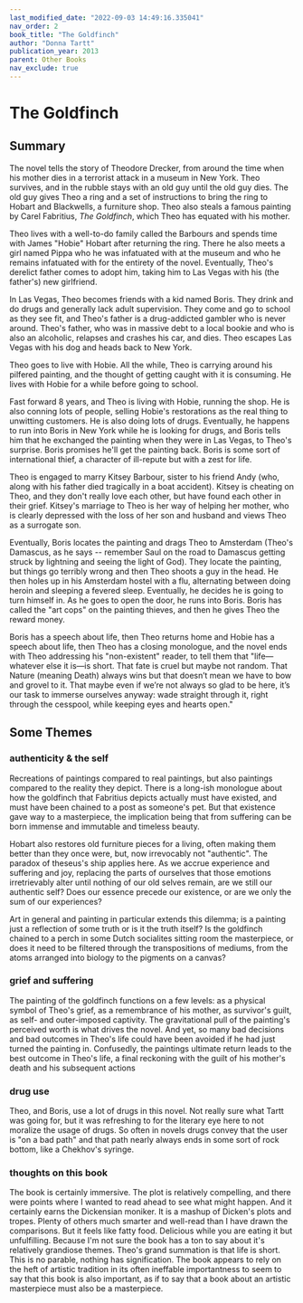 ```yaml
---
last_modified_date: "2022-09-03 14:49:16.335041"
nav_order: 2
book_title: "The Goldfinch"
author: "Donna Tartt"
publication_year: 2013
parent: Other Books
nav_exclude: true
---
```

# The Goldfinch

## Summary
The novel tells the story of Theodore Drecker, from around the time when his mother dies in a terrorist attack in a museum in New York. Theo survives, and in the rubble stays with an old guy until the old guy dies. The old guy gives Theo a ring and a set of instructions to bring the ring to Hobart and Blackwells, a furniture shop. Theo also steals a famous painting by Carel Fabritius, _The Goldfinch_, which Theo has equated with his mother.

Theo lives with a well-to-do family called the Barbours and spends time with James "Hobie" Hobart after returning the ring. There he also meets a girl named Pippa who he was infatuated with at the museum and who he remains infatuated with for the entirety of the novel. Eventually, Theo's derelict father comes to adopt him, taking him to Las Vegas with his (the father's) new girlfriend.

In Las Vegas, Theo becomes friends with a kid named Boris. They drink and do drugs and generally lack adult supervision. They come and go to school as they see fit, and Theo's father is a drug-addicted gambler who is never around. Theo's father, who was in massive debt to a local bookie and who is also an alcoholic, relapses and crashes his car, and dies. Theo escapes Las Vegas with his dog and heads back to New York.

Theo goes to live with Hobie. All the while, Theo is carrying around his pilfered painting, and the thought of getting caught with it is consuming. He lives with Hobie for a while before going to school.

Fast forward 8 years, and Theo is living with Hobie, running the shop. He is also conning lots of people, selling Hobie's restorations as the real thing to unwitting customers. He is also doing lots of drugs. Eventually, he happens to run into Boris in New York while he is looking for drugs, and Boris tells him that he exchanged the painting when they were in Las Vegas, to Theo's surprise. Boris promises he'll get the painting back. Boris is some sort of international thief, a character of ill-repute but with a zest for life.

Theo is engaged to marry Kitsey Barbour, sister to his friend Andy (who, along with his father died tragically in a boat accident). Kitsey is cheating on Theo, and they don't really love each other, but have found each other in their grief. Kitsey's marriage to Theo is her way of helping her mother, who is clearly depressed with the loss of her son and husband and views Theo as a surrogate son.

Eventually, Boris locates the painting and drags Theo to Amsterdam (Theo's Damascus, as he says -- remember Saul on the road to Damascus getting struck by lightning and seeing the light of God). They locate the painting, but things go terribly wrong and then Theo shoots a guy in the head. He then holes up in his Amsterdam hostel with a flu, alternating between doing heroin and sleeping a fevered sleep. Eventually, he decides he is going to turn himself in. As he goes to open the door, he runs into Boris. Boris has called the "art cops" on the painting thieves, and then he gives Theo the reward money.

Boris has a speech about life, then Theo returns home and Hobie has a speech about life, then Theo has a closing monologue, and the novel ends with Theo addressing his "non-existent" reader, to tell them that "life—whatever else it is—is short. That fate is cruel but maybe not random. That Nature (meaning Death) always wins but that doesn’t mean we have to bow and grovel to it. That maybe even if we’re not always so glad to be here, it’s our task to immerse ourselves anyway: wade straight through it, right through the cesspool, while keeping eyes and hearts open."

## Some Themes

### authenticity & the self
Recreations of paintings compared to real paintings, but also paintings compared to the reality they depict. There is a long-ish monologue about how the goldfinch that Fabritius depicts actually must have existed, and must have been chained to a post as someone's pet. But that existence gave way to a masterpiece, the implication being that from suffering can be born immense and immutable and timeless beauty.

Hobart also restores old furniture pieces for a living, often making them better than they once were, but, now irrevocably not "authentic". The paradox of theseus's ship applies here. As we accrue experience and suffering and joy, replacing the parts of ourselves that those emotions irretrievably alter until nothing of our old selves remain, are we still our authentic self? Does our essence precede our existence, or are we only the sum of our experiences?

Art in general and painting in particular extends this dilemma; is a painting just a reflection of some truth or is it the truth itself? Is the goldfinch chained to a perch in some Dutch socialites sitting room the masterpiece, or does it need to be filtered through the transpositions of mediums, from the atoms arranged into biology to the pigments on a canvas?

### grief and suffering
The painting of the goldfinch functions on a few levels: as a physical symbol of Theo's grief, as a remembrance of his mother, as survivor's guilt, as self- and outer-imposed captivity. The gravitational pull of the painting's perceived worth is what drives the novel. And yet, so many bad decisions and bad outcomes in Theo's life could have been avoided if he had just turned the painting in. Confusedly, the paintings ultimate return leads to the best outcome in Theo's life, a final reckoning with the guilt of his mother's death and his subsequent actions

### drug use
Theo, and Boris, use a lot of drugs in this novel. Not really sure what Tartt was going for, but it was refreshing to for the literary eye here to not moralize the usage of drugs. So often in novels drugs convey that the user is "on a bad path" and that path nearly always ends in some sort of rock bottom, like a Chekhov's syringe.

### thoughts on this book
The book is certainly immersive. The plot is relatively compelling, and there were points where I wanted to read ahead to see what might happen. And it certainly earns the Dickensian moniker. It is a mashup of Dicken's plots and tropes. Plenty of others much smarter and well-read than I have drawn the comparisons. But it feels like fatty food. Delicious while you are eating it but unfulfilling. Because I'm not sure the book has a ton to say about it's relatively grandiose themes. Theo's grand summation is that life is short. This is no parable, nothing has signification. The book appears to rely on the heft of artistic tradition in its often ineffable importantness to seem to say that this book is also important, as if to say that a book about an artistic masterpiece must also be a masterpiece.